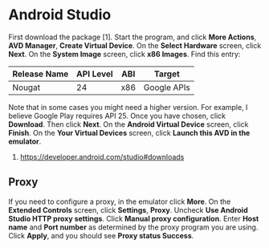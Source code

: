 # Android Studio

First download the package [1]. Start the program, and click **More Actions**,
**AVD Manager**, **Create Virtual Device**. On the **Select Hardware** screen,
click **Next**. On the **System Image** screen, click **x86 Images**. Find this
entry:

Release Name | API Level | ABI | Target
-------------|-----------|-----|------------
Nougat       | 24        | x86 | Google APIs

Note that in some cases you might need a higher version. For example, I believe
Google Play requires API 25. Once you have chosen, click **Download**. Then
click **Next**. On the **Android Virtual Device** screen, click **Finish**. On
the **Your Virtual Devices** screen, click **Launch this AVD in the emulator**.

1. https://developer.android.com/studio#downloads

## Proxy

If you need to configure a proxy, in the emulator click **More**. On the
**Extended Controls** screen, click **Settings**, **Proxy**. Uncheck **Use
Android Studio HTTP proxy settings**. Click **Manual proxy configuration**.
Enter **Host name** and **Port number** as determined by the proxy program you
are using. Click **Apply**, and you should see **Proxy status Success**.
